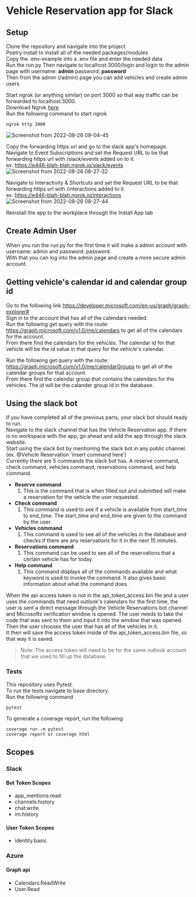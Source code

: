 # Vehicle Reservation app for Slack

## Setup  
Clone the repository and navigate into the project.  
Poetry install to install all of the needed packages/modules    
Copy the .env-example into a .env file and enter the needed data  
Run the run.py
Then navigate to localhost:3000/login and login to the admin page with username: **admin** password: **password**    
Then from the admin (/admin) page you can add vehicles and create admin users  

Start ngrok (or anything similar) on port 3000 so that way traffic can be forwarded to localhost:3000.  
Download Ngrok [here](https://ngrok.com/download)  
Run the following command to start ngrok
```
ngrok http 3000
```  
![Screenshot from 2022-08-26 09-04-45](https://user-images.githubusercontent.com/78196548/186935488-277a41a0-b071-4e4d-b510-aa74124ea66c.png)

Copy the forwarding https url and go to the slack app's homepage.  
Navigate to Event Subscriptions and set the Request URL to be that forwarding https url with /slack/events added on to it.  
ex. https://e446-blah-blah.ngrok.io/slack/events  
![Screenshot from 2022-08-26 08-27-32](https://user-images.githubusercontent.com/78196548/186927233-688045ed-1ad8-439b-8cd5-8d1e5ea08053.png)

Navigate to Interactivity & Shortcuts and set the Request URL to be that forwarding https url with /interactions added to it.  
ex. https://e446-blah-blah.ngrok.io/interactions  
 ![Screenshot from 2022-08-26 08-27-44](https://user-images.githubusercontent.com/78196548/186927374-fffb86e8-08b7-4e56-a615-13ef42615254.png)

Reinstall the app to the workplace through the Install App tab

## Create Admin User  
When you run the run.py for the first time it will make a admin account with username: admin and password: password.  
With that you can log into the admin page and create a more secure admin account.  

## Getting vehicle's calendar id and calendar group id  
Go to the following link https://developer.microsoft.com/en-us/graph/graph-explorer#  
Sign in to the account that has all of the calendars needed.  
Run the following get query with the route: https://graph.microsoft.com/v1.0/me/calendars to get all of the calendars for the account.  
From there find the calendars for the vehicles. The calendar id for that vehicle will be the id value in that query for the vehicle's calendar.  

Run the following get query with the route: https://graph.microsoft.com/v1.0/me/calendarGroups to get all of the calendar groups for that account.  
From there find the calendar group that contains the calendars for the vehicles. The id will be the calander group id in the database. 
## Using the slack bot  
If you have completed all of the previous parts, your slack bot should ready to run.  
Navigate to the slack channel that has the Vehicle Reservation app. If there is no workspace with the app, go ahead and add the app through the slack website.  
Start using the slack bot by mentioning the slack bot in any public channel. (ex. @Vehicle Reservation 'insert command here')  
Currently there are 5 commands the slack bot has. A reserve command, check command, vehicles command, reservations command, and help command.  
- **Reserve command**  
  1. This is the command that is when filled out and submitted will make a reservation for the vehicle the user requested.  
- **Check command**  
  1. This command is used to see if a vehicle is available from start_time to end_time. The start_time and end_time are given to the command by the user. 
- **Vehicles command**  
  1. This command is used to see all of the vehicles in the database and checks if there are any reservations for it in the next 15 minutes.  
- **Reservations command**  
  1. This command can be used to see all of the reservations that a certain vehicle has for today.  
- **Help command**  
  1. This command displays all of the commands available and what keyword is used to invoke the command. It also gives basic information about what the command does.  

When the api access token is not in the api_token_access.bin file and a user uses the commands that need outlook's calendars for the first time, the user is sent a direct message through the Vehicle Reservations bot channel and Microsofts verification window is opened. The user needs to take the code that was sent to them and input it into the window that was opened. Then the user chooses the user that has all of the vehicles in it.  
It then will save the access token inside of the api_token_access.bin file, so that way it is saved.  
> Note: The access token will need to be for the same outlook account that we used to fill up the database.  

### Tests  
This repository uses Pytest.  
To run the tests navigate to base directory.  
Run the following command
```
pytest
```
To generate a coverage report, run the following:  
```
coverage run -m pytest
coverage report or coverage html
```  

## Scopes  
### Slack 
#### **Bot Token Scopes**
- app_mentions:read  
- channels:history  
- chat:write  
- im:history  
#### **User Token Scopes**  
- identity.basic  

### Azure  
#### **Graph api**  
- Calendars.ReadWrite  
- User.Read  
